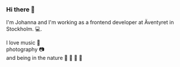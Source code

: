 ### Hi there 👋

I'm Johanna and I'm working as a frontend developer at Äventyret in Stockholm. :computer:.

I love music :musical_note:   
photography :camera:   
and being in the nature :deciduous_tree: :mount_fuji: :evergreen_tree:  :ocean:

